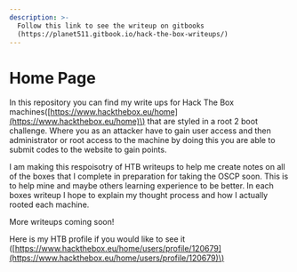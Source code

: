 ```yaml
---
description: >-
  Follow this link to see the writeup on gitbooks
  (https://planet511.gitbook.io/hack-the-box-writeups/)
---
```


# Home Page

In this repository you can find my write ups for Hack The Box machines\([https://www.hackthebox.eu/home](https://www.hackthebox.eu/home)\) that are styled in a root 2 boot challenge. Where you as an attacker have to gain user access and then administrator or root access to the machine by doing this you are able to submit codes to the website to gain points. 

I am making this respoisotry of HTB writeups to help me create notes on all of the boxes that I complete in preparation for taking the OSCP soon. This is to help mine and maybe others learning experience to be better. In each boxes writeup I hope to explain my thought process and how I actually rooted each machine. 

More writeups coming soon!

Here is my HTB profile if you would like to see it \([https://www.hackthebox.eu/home/users/profile/120679](https://www.hackthebox.eu/home/users/profile/120679)\)

